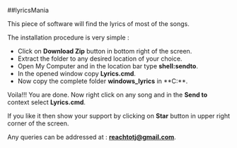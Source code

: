 ##lyricsMania

This piece of software will find the lyrics of most of the songs.

The installation procedure is very simple :

* Click on **Download Zip** button in bottom right of the screen.
* Extract the folder to any desired location of your choice.
* Open My Computer and in the location bar type **shell:sendto**.
* In the opened window copy **Lyrics.cmd**.
* Now copy the complete folder **windows_lyrics** in **C:\**.

Voila!!!
You are done. Now right click on any song and in the **Send to** context select **Lyrics.cmd**.

If you like it then show your support by clicking on **Star** button in upper right corner of the screen.

Any queries can be addressed at : **reachtotj@gmail.com**.


